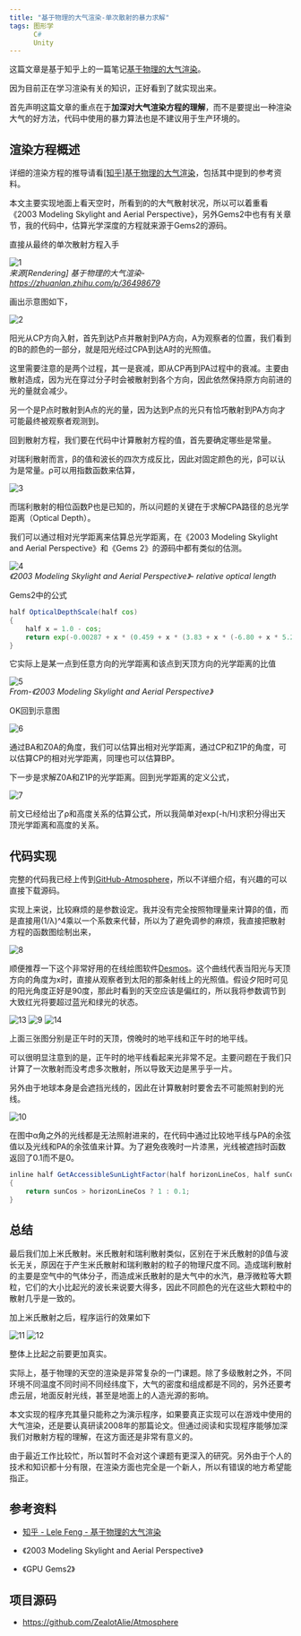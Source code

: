 ```yaml
---
title: "基于物理的大气渲染-单次散射的暴力求解"
tags: 图形学
      C#
      Unity
---
```


这篇文章是基于知乎上的一篇笔记[基于物理的大气渲染](https://zhuanlan.zhihu.com/p/36498679)。

因为目前正在学习渲染有关的知识，正好看到了就实现出来。

首先声明这篇文章的重点在于**加深对大气渲染方程的理解**，而不是要提出一种渲染大气的好方法，代码中使用的暴力算法也是不建议用于生产环境的。<!--more-->

## 渲染方程概述

详细的渲染方程的推导请看[[知乎]基于物理的大气渲染](https://zhuanlan.zhihu.com/p/36498679)，包括其中提到的参考资料。

本文主要实现地面上看天空时，所看到的的大气散射状况，所以可以着重看《2003 Modeling Skylight and Aerial Perspective》，另外Gems2中也有有关章节，我的代码中，估算光学深度的方程就来源于Gems2的源码。

直接从最终的单次散射方程入手

![1](/assets/images/2019-07-13-Atmosphere/1.jpg)
<br>*来源[Rendering] 基于物理的大气渲染-https://zhuanlan.zhihu.com/p/36498679*

画出示意图如下，

![2](/assets/images/2019-07-13-Atmosphere/2.jpg)

阳光从CP方向入射，首先到达P点并散射到PA方向，A为观察者的位置，我们看到的B的颜色的一部分，就是阳光经过CPA到达A时的光照值。

这里需要注意的是两个过程，其一是衰减，即从CP再到PA过程中的衰减。主要由散射造成，因为光在穿过分子时会被散射到各个方向，因此依然保持原方向前进的光的量就会减少。

另一个是P点时散射到A点的光的量，因为达到P点的光只有恰巧散射到PA方向才可能最终被观察者观测到。

回到散射方程，我们要在代码中计算散射方程的值，首先要确定哪些是常量。

对瑞利散射而言，β的值和波长的四次方成反比，因此对固定颜色的光，β可以认为是常量。ρ可以用指数函数来估算，

![3](/assets/images/2019-07-13-Atmosphere/3.jpg)

而瑞利散射的相位函数P也是已知的，所以问题的关键在于求解CPA路径的总光学距离（Optical Depth）。

我们可以通过相对光学距离来估算总光学距离，在《2003 Modeling Skylight and Aerial Perspective》和《Gems 2》的源码中都有类似的估测。

![4](/assets/images/2019-07-13-Atmosphere/4.jpg)
<br>*《2003 Modeling Skylight and Aerial Perspective》- relative optical length*

Gems2中的公式

```glsl
half OpticalDepthScale(half cos)
{
	half x = 1.0 - cos;
	return exp(-0.00287 + x * (0.459 + x * (3.83 + x * (-6.80 + x * 5.25))));
}
```

它实际上是某一点到任意方向的光学距离和该点到天顶方向的光学距离的比值

![5](/assets/images/2019-07-13-Atmosphere/5.jpg)
<br>*From-《2003 Modeling Skylight and Aerial Perspective》*

OK回到示意图

![6](/assets/images/2019-07-13-Atmosphere/6.jpg)

通过BA和Z0A的角度，我们可以估算出相对光学距离，通过CP和Z1P的角度，可以估算CP的相对光学距离，同理也可以估算BP。

下一步是求解Z0A和Z1P的光学距离。回到光学距离的定义公式，

![7](/assets/images/2019-07-13-Atmosphere/7.jpg)

前文已经给出了ρ和高度关系的估算公式，所以我简单对exp(-h/H)求积分得出天顶光学距离和高度的关系。

## 代码实现

完整的代码我已经上传到[GitHub-Atmosphere](https://github.com/ZealotAlie/Atmosphere)，所以不详细介绍，有兴趣的可以直接下载源码。

实现上来说，比较麻烦的是参数设定。我并没有完全按照物理量来计算β的值，而是直接用(1/λ)^4乘以一个系数来代替，所以为了避免调参的麻烦，我直接把散射方程的函数图绘制出来，

![8](/assets/images/2019-07-13-Atmosphere/8.jpg)

顺便推荐一下这个非常好用的在线绘图软件[Desmos](https://www.desmos.com/)。这个曲线代表当阳光与天顶方向的角度为x时，直接从观察者到太阳的那条射线上的光照值。假设夕阳时可见的阳光角度正好是90度，那此时看到的天空应该是偏红的，所以我将参数调节到大致红光将要超过蓝光和绿光的状态。

![13](/assets/images/2019-07-13-Atmosphere/13.jpg) ![9](/assets/images/2019-07-13-Atmosphere/9.jpg) ![14](/assets/images/2019-07-13-Atmosphere/14.jpg)

上面三张图分别是正午时的天顶，傍晚时的地平线和正午时的地平线。

可以很明显注意到的是，正午时的地平线看起来光非常不足。主要问题在于我们只计算了一次散射而没考虑多次散射，所以导致天边是黑乎乎一片。

另外由于地球本身是会遮挡光线的，因此在计算散射时要舍去不可能照射到的光线。

![10](/assets/images/2019-07-13-Atmosphere/10.jpg)

在图中α角之外的光线都是无法照射进来的，在代码中通过比较地平线与PA的余弦值以及光线和PA的余弦值来计算。为了避免夜晚时一片漆黑，光线被遮挡时函数返回了0.1而不是0。

```glsl
inline half GetAccessibleSunLightFactor(half horizonLineCos, half sunCos)
{
	return sunCos > horizonLineCos ? 1 : 0.1;
}
```

## 总结

最后我们加上米氏散射。米氏散射和瑞利散射类似，区别在于米氏散射的β值与波长无关，原因在于产生米氏散射和瑞利散射的粒子的物理尺度不同。造成瑞利散射的主要是空气中的气体分子，而造成米氏散射的是大气中的水汽，悬浮微粒等大颗粒，它们的大小比起光的波长来说要大得多，因此不同颜色的光在这些大颗粒中的散射几乎是一致的。

加上米氏散射之后，程序运行的效果如下

![11](/assets/images/2019-07-13-Atmosphere/11.jpg)
![12](/assets/images/2019-07-13-Atmosphere/12.jpg)

整体上比起之前要更加真实。

实际上，基于物理的天空的渲染是非常复杂的一门课题。除了多级散射之外，不同环境不同温度不同时间不同经纬度下，大气的密度和组成都是不同的，另外还要考虑云层，地面反射光线，甚至是地面上的人造光源的影响。

本文实现的程序充其量只能称之为演示程序，如果要真正实现可以在游戏中使用的大气渲染，还是要认真研读2008年的那篇论文。但通过阅读和实现程序能够加深我们对散射方程的理解，在这方面还是非常有意义的。

由于最近工作比较忙，所以暂时不会对这个课题有更深入的研究。另外由于个人的技术和知识都十分有限，在渲染方面也完全是一个新人，所以有错误的地方希望能指正。

## 参考资料

- [知乎 - Lele Feng - 基于物理的大气渲染](https://zhuanlan.zhihu.com/p/36498679)

- 《2003 Modeling Skylight and Aerial Perspective》

- 《GPU Gems2》

## 项目源码
- https://github.com/ZealotAlie/Atmosphere